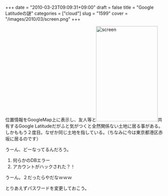 +++
date = "2010-03-23T09:09:31+09:00"
draft = false
title = "Google Latitudeの謎"
categories = ["cloud"]
slug = "1599"
cover = "/images/2010/03/screen.png"
+++

位置情報をGoogleMap上に表示し、友人等と<a href="/images/2010/03/screen.png"><img src="/images/2010/03/screen-194x300.png" title="screen" width="194" height="300" class="alignright size-medium wp-image-1600" /></a>共有するGoogle Latitudeだがふと気がつくと全然関係ない土地に居る事がある。しかももう２度目。なぜか同じ土地を指している。（ちなみに今は東京都港区赤坂に居るのです）

うーん、どーなってるんだろう。
<ol>
	<li>何らかのDBエラー</li>
	<li>アカウントがハックされた？！</li>
</ol>
うーん。２だったらやだなｗｗｗ

とりあえずパスワードを変更しておこう。
